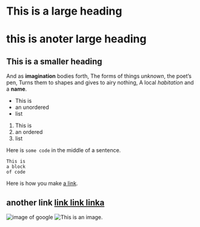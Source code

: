 # This is a large heading
# this is anoter large heading
## This is a smaller heading

And as **imagination** bodies forth,
The forms of things *unknown*, the poet’s pen,
Turns them to shapes and gives to airy nothing,
A local *habitation* and a **name**.

- This is
- an unordered
- list

1. This is
2. an ordered
3. list

Here is `some code` in the middle of a sentence.

```
This is
a block
of code
```

Here is how you make [a link](https://www.wikipedia.org/).
## another link [link link linka](https://www.google.com/)
![image of google](https://www.google.com/search?q=image+of+google+chrome&client=ubuntu&hs=oyF&channel=fs&tbm=isch&source=iu&ictx=1&fir=LaZpYzQNBvx3NM%253A%252CyiNJkUu_ighDBM%252C_&vet=1&usg=AI4_-kSaydNY8wydK_5Iio6yjNNe5-EWag&sa=X&ved=2ahUKEwiDuN-g6N7kAhWzILcAHdR_CB0Q9QEwAXoECAYQBg&biw=1301&bih=668#imgrc=LaZpYzQNBvx3NM:) 
![This is an image.](https://github.com/yihui/xaringan/releases/download/v0.0.2/karl-moustache.jpg)
